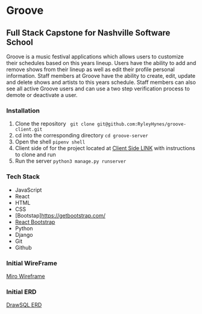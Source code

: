 # **Groove**

## **Full Stack Capstone for Nashville Software School**

Groove is a music festival applications which allows users to customize their schedules based on this years lineup. Users have the ability to add and remove shows from their lineup as well as edit their profile personal information. Staff members at Groove have the ability to create, edit, update and delete shows and artists to this years schedule. Staff members can also see all active Groove users and can use a two step verification process to demote or deactivate a user. 

### **Installation**

1) Clone the repository ` git clone git@github.com:RyleyHynes/groove-client.git`
2) cd into the corresponding directory `cd groove-server`
3) Open the shell `pipenv shell` 
4) Client side of for the project located at [Client Side LINK](https://github.com/RyleyHynes/groove-client) with instructions to clone and run
5) Run the server `python3 manage.py runserver`

### **Tech Stack** 

* JavaScript
* React
* HTML
* CSS
* [Bootstap]https://getbootstrap.com/
* [React Bootstrap](https://react-bootstrap.github.io/getting-started/introduction)
* Python
* Django
* Git
* Github

### **Initial WireFrame**
[Miro Wireframe](https://miro.com/app/board/uXjVPa2zmLg=/) 

### **Initial ERD**
[DrawSQL ERD](https://drawsql.app/teams/rh-nss/diagrams/groove)
